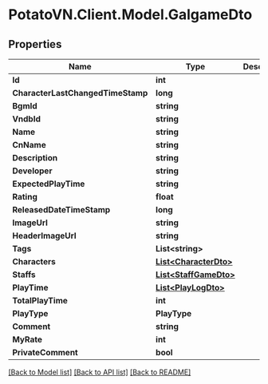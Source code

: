 # PotatoVN.Client.Model.GalgameDto

## Properties

Name | Type | Description | Notes
------------ | ------------- | ------------- | -------------
**Id** | **int** |  | [optional] 
**CharacterLastChangedTimeStamp** | **long** |  | [optional] 
**BgmId** | **string** |  | [optional] 
**VndbId** | **string** |  | [optional] 
**Name** | **string** |  | [optional] 
**CnName** | **string** |  | [optional] 
**Description** | **string** |  | [optional] 
**Developer** | **string** |  | [optional] 
**ExpectedPlayTime** | **string** |  | [optional] 
**Rating** | **float** |  | [optional] 
**ReleasedDateTimeStamp** | **long** |  | [optional] 
**ImageUrl** | **string** |  | [optional] 
**HeaderImageUrl** | **string** |  | [optional] 
**Tags** | **List&lt;string&gt;** |  | [optional] 
**Characters** | [**List&lt;CharacterDto&gt;**](CharacterDto.md) |  | [optional] 
**Staffs** | [**List&lt;StaffGameDto&gt;**](StaffGameDto.md) |  | [optional] 
**PlayTime** | [**List&lt;PlayLogDto&gt;**](PlayLogDto.md) |  | [optional] 
**TotalPlayTime** | **int** |  | [optional] 
**PlayType** | **PlayType** |  | [optional] 
**Comment** | **string** |  | [optional] 
**MyRate** | **int** |  | [optional] 
**PrivateComment** | **bool** |  | [optional] 

[[Back to Model list]](../README.md#documentation-for-models) [[Back to API list]](../README.md#documentation-for-api-endpoints) [[Back to README]](../README.md)

